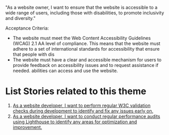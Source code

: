 "As a website owner, I want to ensure that the website is accessible to a wide range of users, including those with disabilities, to promote inclusivity and diversity."

Acceptance Criteria:

* The website must meet the Web Content Accessibility Guidelines (WCAG) 2.1 AA level of compliance. This means that the website must adhere to a set of international standards for accessibility that ensure that people with dis
* The website must have a clear and accessible mechanism for users to provide feedback on accessibility issues and to request assistance if needed.
abilities can access and use the website.


# List Stories related to this theme
1. [As a website developer, I want to perform regular W3C validation checks during development to identify and fix any issues early on.](https://github.com/amm33/mywebclass-agile-docs/blob/8fed0de83f75a66deeb130982524eae4a399f021/documentation/templates/theme/initiatives/epics/stories/story2.md)
2. [As a website developer, I want to conduct regular performance audits using Lighthouse to identify any areas for optimization and improvement.](https://github.com/amm33/mywebclass-agile-docs/blob/8fed0de83f75a66deeb130982524eae4a399f021/documentation/templates/theme/initiatives/epics/stories/story3.md)
